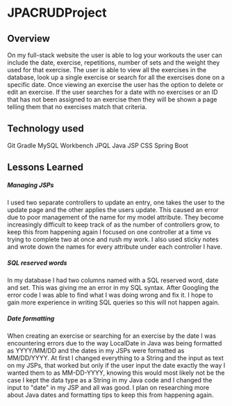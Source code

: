 # JPACRUDProject

## Overview
On my full-stack website the user is able to log your workouts the user can include the date, exercise, repetitions, number of sets and the weight they used for that exercise. The user is able to view all the exercises in the database, look up a single exercise or search for all the exercises done on a specific date. Once viewing an exercise the user has the option to delete or edit an exercise. If the user searches for a date with no exercises or an ID that has not been assigned to an exercise then they will be shown a page telling them that no exercises match that criteria.
## Technology used
Git
Gradle
MySQL Workbench
JPQL
Java
JSP
CSS
Spring Boot
## Lessons Learned
##### Managing JSPs
I used two separate controllers to update an entry, one takes the user to the update page and the other applies the users update. This caused an error due to poor management of the name for my model attribute. They become increasingly difficult to keep track of as the number of controllers grow, to keep this from happening again I focused on one controller at a time vs trying to complete two at once and rush my work. I also used sticky notes and wrote down the names for every attribute under each controller I have.
##### SQL reserved words
In my database I had two columns named with a SQL reserved word, date and set. This was giving me an error in my SQL syntax. After Googling the error code I was able to find what I was doing wrong and fix it. I hope to gain more experience in writing SQL queries so this will not happen again.
##### Date formatting
When creating an exercise or searching for an exercise by the date I was encountering errors due to the way LocalDate in Java was being formatted as YYYY/MM/DD and the dates in my JSPs were formatted as MM/DD/YYYY. At first I changed everything to a String and the input as text on my JSPs, that worked but only if the user input the date exactly the way I wanted them to as MM-DD-YYYY, knowing this would most likely not be the case I kept the data type as a String in my Java code and I changed the input to "date" in my JSP and all was good. I plan on researching more about Java dates and formatting tips to keep this from happening again.
